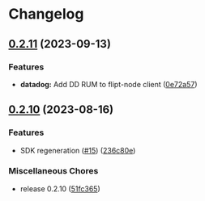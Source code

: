 # Changelog

## [0.2.11](https://github.com/flipt-io/flipt-node/compare/0.2.10...0.2.11) (2023-09-13)


### Features

* **datadog:** Add DD RUM to flipt-node client ([0e72a57](https://github.com/flipt-io/flipt-node/commit/0e72a57b8d089fa5e2b606704ba345e67c517d01))

## [0.2.10](https://github.com/flipt-io/flipt-node/compare/0.2.8...0.2.10) (2023-08-16)


### Features

* SDK regeneration ([#15](https://github.com/flipt-io/flipt-node/issues/15)) ([236c80e](https://github.com/flipt-io/flipt-node/commit/236c80ef991a778f256b9eea7e3b6d07037c3a46))


### Miscellaneous Chores

* release 0.2.10 ([51fc365](https://github.com/flipt-io/flipt-node/commit/51fc3659987a8ebc832dd0b340b0ed40e108dc3d))
